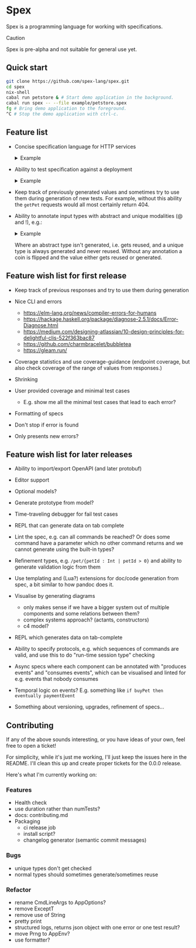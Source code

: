 # Spex

Spex is a programming language for working with specifications.

> [!CAUTION]
> Spex is pre-alpha and not suitable for general use yet.

## Quick start

```bash
git clone https://github.com/spex-lang/spex.git
cd spex
nix-shell
cabal run petstore & # Start demo application in the background.
cabal run spex -- --file example/petstore.spex
fg # Bring demo application to the foreground.
^C # Stop the demo application with ctrl-c.
```

## Feature list

* Concise specification language for HTTP services
  <details>
  <summary>Example</summary>
  ```
  $ cat example/petstore-basic.spex
  component PetStore where

  addPet : POST /pet Pet
  getPet : GET /pet/{petId : Int} -> Pet

  type Pet =
    { petId   : Int
    , petName : String
    }
  ```
  </details>

* Ability to test specification against a deployment
  <details>
  <summary>Example</summary>
  ```bash
  $ spex example/petstore-basic.spex

  i Verifying the deployment:    http://localhost:8080
    against the specification:   example/petstore-basic.spex
  
  i Parsing the specification.
  
  i Waiting for health check to pass.
  
  i Starting to run tests.
  
  i All tests passed, here are the results:
  
    failing tests: []
    client errors: 53
    coverage:      fromList [(OpId "addPet",44),(OpId "getPet",56)]
  ```
  </details>

* Keep track of previously generated values and sometimes try to use them
  during generation of new tests. For example, without this ability the
  `getPet` requests would all most certainly return 404.

* Ability to annotate input types with abstract and unique modalities (@ and
  !), e.g.:
  <details>
  <summary>Example</summary>
  ```diff
  $ diff -u example/petstore-basic.spex example/petstore-modal.spex
  - addPet : POST /pet Pet
  - getPet : GET /pet/{petId : Int} -> Pet
  + addPet : POST /pet !Pet
  + getPet : GET /pet/{petId : @Int} -> Pet
  ```
  </details>

  Where an abstract type isn't generated, i.e. gets reused, and a unique type
  is always generated and never reused. Without any annotation a coin is
  flipped and the value either gets reused or generated.

## Feature wish list for first release

* Keep track of previous responses and try to use them during generation 

* Nice CLI and errors
  + https://elm-lang.org/news/compiler-errors-for-humans
  + https://hackage.haskell.org/package/diagnose-2.5.1/docs/Error-Diagnose.html
  + https://medium.com/designing-atlassian/10-design-principles-for-delightful-clis-522f363bac87
  + https://github.com/charmbracelet/bubbletea
  + https://gleam.run/

* Coverage statistics and use coverage-guidance (endpoint coverage,
  but also check coverage of the range of values from responses.)

* Shrinking

* User provided coverage and minimal test cases
  + E.g. show me all the minimal test cases that lead to each error?

* Formatting of specs

* Don't stop if error is found

* Only presents new errors?

## Feature wish list for later releases

* Ability to import/export OpenAPI (and later protobuf)

* Editor support

* Optional models?

* Generate prototype from model?

* Time-traveling debugger for fail test cases

* REPL that can generate data on tab complete

* Lint the spec, e.g. can all commands be reached? Or does some
  command have a parameter which no other command returns and we
  cannot generate using the built-in types?

* Refinement types, e.g. `/pet/{petId : Int | petId > 0}` and ability to generate
  validation logic from them

* Use templating and (Lua?) extensions for doc/code generation from
  spec, a bit similar to how pandoc does it.

* Visualise by generating diagrams
  + only makes sense if we have a bigger system out of multiple components and
    some relations between them?
  + complex systems approach? (actants, constructors)
  + c4 model?

* REPL which generates data on tab-complete

* Ability to specify protocols, e.g. which sequences of commands
  are valid, and use this to do "run-time session type" checking

* Async specs where each component can be annotated with "produces
  events" and "consumes events", which can be visualised and linted
  for e.g. events that nobody consumes

* Temporal logic on events? E.g. something like `if buyPet then eventually
  paymentEvent`

* Something about versioning, upgrades, refinement of specs...

## Contributing

If any of the above sounds interesting, or you have ideas of your own, feel
free to open a ticket!

For simplicity, while it's just me working, I'll just keep the issues here in
the README. I'll clean this up and create proper tickets for the 0.0.0 release.

Here's what I'm currently working on:

### Features

- Health check
- use duration rather than numTests?
- docs: contributing.md
- Packaging
  + ci release job
  + install script?
  + changelog generator (semantic commit messages)

### Bugs

- unique types don't get checked
- normal types should sometimes generate/sometimes reuse

### Refactor

- rename CmdLineArgs to AppOptions?
- remove ExceptT
- remove use of String
- pretty print
- structured logs, returns json object with one error or one test result?
- move Prng to AppEnv?
- use formatter?
